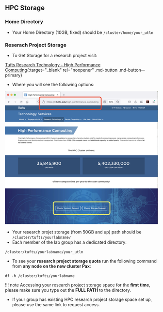 ## HPC Storage

### Home Directory

- Your Home Directory (10GB, fixed) should be `/cluster/home/your_utln`

### Reserach Project Storage

- To Get Storage for a research project visit:

[Tufts Research Technology - High Performance Computing](https://it.tufts.edu/high-performance-computing){:target="_blank" rel="noopener" .md-button .md-button--primary}

-  Where you will see the following options:

![](images/rthpcpage.png)

- Your research projet storage (from 50GB and up) path should be `/cluster/tufts/yourlabname/`
- Each member of the lab group has a dedicated directory:

`/cluster/tufts/yourlabname/your_utln`

- To see your **research project storage quota** run the following command from **any node on the new cluster Pax**:

`df -h /cluster/tufts/yourlabname ` 

!!!  note
    Accessing your research project storage space for the __first time__, please make sure you type out the __FULL PATH__ to the directory.

- If your group has existing HPC research project storage space set up, please use the same link to request access. 


